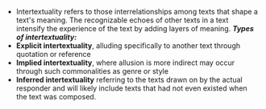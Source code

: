 - Intertextuality refers to those interrelationships among texts that shape a text's meaning. The recognizable echoes of other texts in a text intensify the experience of the text by adding layers of meaning.
***Types of intertextuality:***
- **Explicit intertextuality**, alluding specifically to another text through quotation or reference
- **Implied intertextuality**, where allusion is more indirect may occur through such commonalities as genre or style
- **Inferred intertextuality** referring to the texts drawn on by the actual responder and will likely include texts that had not even existed when the text was composed.
